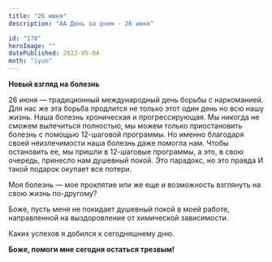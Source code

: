```yaml
---
title: "26 июня"
description: "АА День за днем - 26 июня"

id: "178"
heroImage: ""
datePublished: 2023-05-04
moth: "iyun"
---
```


**Новый взгляд на болезнь**

26 июня — традиционный международный день борьбы с наркоманией. Для нас же эта
борьба продлится не только этот один день но всю нашу жизнь. Наша болезнь
хроническая и прогрессирующая. Мы никогда не сможем вылечиться полностью, мы
можем только приостановить болезнь с помощью 12-шаговой программы. Но именно
благодаря своей неизлечимости наша болезнь даже помогла нам. Чтобы остановить
ее, мы пришли в 12-шаговые программы, а это, в свою очередь, принесло нам
душевный покой. Это парадокс, но это правда И такой подарок окупает все
потери.

Моя болезнь — мое проклятие или же еще и возможность взглянуть на свою жизнь
по-другому?

Боже, пусть меня не покидает душевный покой в моей работе, направленной на
выздоровление от химической зависимости.

Каких успехов я добился к сегодняшнему дню.

**Боже, помоги мне сегодня остаться трезвым!**
